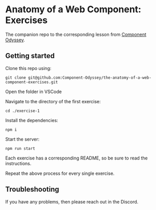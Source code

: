 # Anatomy of a Web Component: Exercises

The companion repo to the corresponding lesson from [Component Odyssey](https://component-odyssey.com).

## Getting started

Clone this repo using:

`git clone git@github.com:Component-Odyssey/the-anatomy-of-a-web-component-exercises.git`

Open the folder in VSCode

Navigate to the directory of the first exercise:

`cd ./exercise-1`

Install the dependencies:

`npm i`

Start the server:

`npm run start`

Each exercise has a corresponding README, so be sure to read the instructions.

Repeat the above process for every single exercise.

## Troubleshooting

If you have any problems, then please reach out in the Discord.